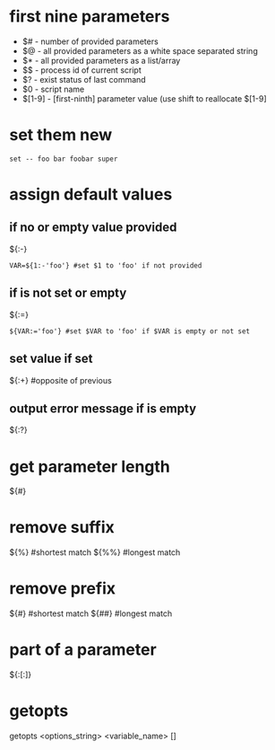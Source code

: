 # first nine parameters

* $#        -   number of provided parameters
* $@        -   all provided parameters as a white space separated string
* $*        -   all provided parameters as a list/array
* $$        -   process id of current script
* $?        -   exist status of last command
* $0        -   script name
* $[1-9]    -   [first-ninth] parameter value (use shift <positive number> to reallocate $[1-9]

# set them new

    set -- foo bar foobar super

# assign default values

## if no or empty value provided

${<parameter>:-<value>}

    VAR=${1:-'foo'} #set $1 to 'foo' if not provided

## if is not set or empty

${<parameter>:=<value>}

    ${VAR:='foo'} #set $VAR to 'foo' if $VAR is empty or not set

## set value if set

${<parameter>:+<value>} #opposite of previous

## output error message if is empty

${<parameter>:?<error message>}

# get parameter length

${#<parameter>}

# remove suffix

${<parameter>%<suffix>}     #shortest match
${<parameter>%%<suffix>}    #longest match

# remove prefix

${<parameter>#<prefix>}     #shortest match
${<parameter>##<prefix>}    #longest match

# part of a parameter

${<parameter>:<offset>[:<length>]}

# getopts

getopts <options_string> <variable_name> [<argument>]
